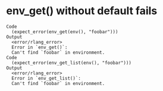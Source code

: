 # env_get() without default fails

    Code
      (expect_error(env_get(env(), "foobar")))
    Output
      <error/rlang_error>
      Error in `env_get()`:
      Can't find `foobar` in environment.
    Code
      (expect_error(env_get_list(env(), "foobar")))
    Output
      <error/rlang_error>
      Error in `env_get_list()`:
      Can't find `foobar` in environment.

